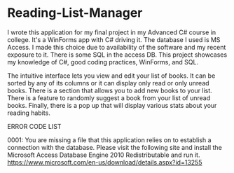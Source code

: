 # Reading-List-Manager

I wrote this application for my final project in my Advanced C# course in college.  It's a WinForms app with C# driving it.  The database
I used is MS Access.  I made this choice due to availability of the software and my recent exposure to it.  There is some SQL in the
access DB.  This project showcases my knowledge of C#, good coding practices, WinForms, and SQL.

The intuitive interface lets you view and edit your list of books.  It can be sorted by any of its columns or it can display only read or
only unread books.  There is a section that allows you to add new books to your list.  There is a feature to randomly suggest a book from 
your list of unread books.  Finally, there is a pop up that will display various stats about your reading habits.

ERROR CODE LIST

0001:   You are missing a file that this application relies on to establish a connection with the database.  Please visit the following 
        site and install the Microsoft Access Database Engine 2010 Redistributable and run it. 
        https://www.microsoft.com/en-us/download/details.aspx?id=13255
